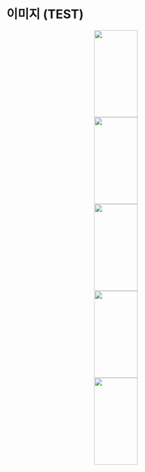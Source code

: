 # 이미지 (TEST)

<center>
  <img
    src="~@source/.vuepress/public/image/20220602_heri_01.jpg"
    width="100"
    height="200"
  />
</center>
<center>
  <img
    src="~@source/.vuepress/public/image/20220602_heri_02.jpg"
    width="100"
    height="200"
  />
</center>
<center>
  <img
    src="~@source/.vuepress/public/image/20220602_heri_03.jpg"
    width="100"
    height="200"
  />
</center>
<center>
  <img
    src="~@source/.vuepress/public/image/20220602_heri_04.jpg"
    width="100"
    height="200"
  />
</center>
<center>
  <img
    src="~@source/.vuepress/public/image/20220602_heri_05.jpg"
    width="100"
    height="200"
  />
</center>